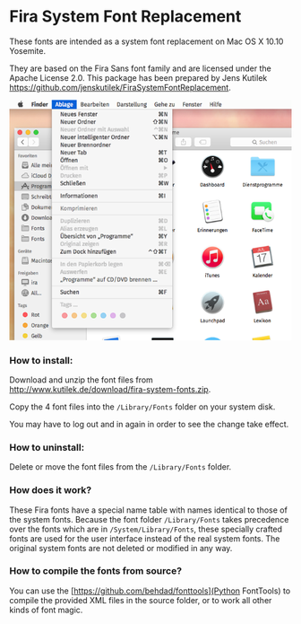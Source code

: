 Fira System Font Replacement
============================

These fonts are intended as a system font replacement on Mac OS X 10.10 Yosemite.

They are based on the Fira Sans font family and are licensed under the Apache License 2.0. This package has been prepared by Jens Kutilek <https://github.com/jenskutilek/FiraSystemFontReplacement>.

![](yosemite-fira.png)

### How to install:

Download and unzip the font files from <http://www.kutilek.de/download/fira-system-fonts.zip>.

Copy the 4 font files into the `/Library/Fonts` folder on your system disk.

You may have to log out and in again in order to see the change take effect.

### How to uninstall:

Delete or move the font files from the `/Library/Fonts` folder.


### How does it work?

These Fira fonts have a special name table with names identical to those of the system fonts. Because the font folder `/Library/Fonts` takes precedence over the fonts which are in `/System/Library/Fonts`, these specially crafted fonts are used for the user interface instead of the real system fonts. The original system fonts are not deleted or modified in any way.

### How to compile the fonts from source?

You can use the [https://github.com/behdad/fonttools](Python FontTools) to compile the provided XML files in the source folder, or to work all other kinds of font magic.
